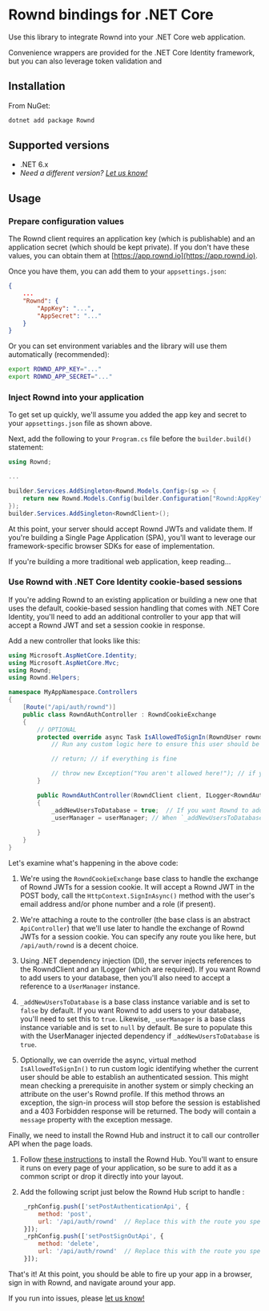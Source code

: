# Rownd bindings for .NET Core

Use this library to integrate Rownd into your .NET Core web application.

Convenience wrappers are provided for the .NET Core Identity framework, but
you can also leverage token validation and 

## Installation

From NuGet:
```bash
dotnet add package Rownd
```

## Supported versions

- .NET 6.x
- _Need a different version? [Let us know!](https://github.com/rownd/dotnet/issues/new?title=Request%20support%20for%20.NET%20X.X)_

## Usage

### Prepare configuration values

The Rownd client requires an application key (which is publishable) and an application secret (which should be kept private).
If you don't have these values, you can obtain them at [https://app.rownd.io](https://app.rownd.io).

Once you have them, you can add them to your `appsettings.json`:
```json
{
    ...
    "Rownd": {
        "AppKey": "...",
        "AppSecret": "..."
    }
}
```

Or you can set environment variables and the library will use them automatically (recommended):

```bash
export ROWND_APP_KEY="..."
export ROWND_APP_SECRET="..."
```

### Inject Rownd into your application
To get set up quickly, we'll assume you added the app key and secret to your `appsettings.json` file as shown above.

Next, add the following to your `Program.cs` file before the `builder.build()` statement:

```csharp
using Rownd;

...

builder.Services.AddSingleton<Rownd.Models.Config>(sp => {
    return new Rownd.Models.Config(builder.Configuration["Rownd:AppKey"], builder.Configuration["Rownd:AppSecret"]);
});
builder.Services.AddSingleton<RowndClient>();
```

At this point, your server should accept Rownd JWTs and validate them. If you're building a Single Page Application (SPA),
you'll want to leverage our framework-specific browser SDKs for ease of implementation.

If you're building a more traditional web application, keep reading...

### Use Rownd with .NET Core Identity cookie-based sessions

If you're adding Rownd to an existing application or building a new one that uses the default, cookie-based session handling
that comes with .NET Core Identity, you'll need to add an additional controller to your app that will accept a Rownd JWT and
set a session cookie in response.

Add a new controller that looks like this:

```csharp
using Microsoft.AspNetCore.Identity;
using Microsoft.AspNetCore.Mvc;
using Rownd;
using Rownd.Helpers;

namespace MyAppNamespace.Controllers
{
    [Route("/api/auth/rownd")]
    public class RowndAuthController : RowndCookieExchange
    {
        // OPTIONAL
        protected override async Task IsAllowedToSignIn(RowndUser rowndUser) {
            // Run any custom logic here to ensure this user should be allowed to sign in. May be async.

            // return; // if everything is fine

            // throw new Exception("You aren't allowed here!"); // if you want to prevent the user from signing in
        }

        public RowndAuthController(RowndClient client, ILogger<RowndAuthController> logger, UserManager<IdentityUser> userManager) : base(client, logger)
        {
            _addNewUsersToDatabase = true;  // If you want Rownd to add users to your own database when they're first authenticated, set this to `true`
            _userManager = userManager; // When `_addNewUsersToDatabase` is `true`, you'll need to pass in a reference to your UserManager
            
        }
    }
}
```

Let's examine what's happening in the above code:

1. We're using the `RowndCookieExchange` base class to handle the exchange of Rownd JWTs for a session cookie. It will accept a Rownd JWT in the POST body,
   call the `HttpContext.SignInAsync()` method with the user's email address and/or phone number and a role (if present).

2. We're attaching a route to the controller (the base class is an abstract `ApiController`) that we'll use later to handle the exchange of Rownd JWTs for a session cookie.
   You can specify any route you like here, but `/api/auth/rownd` is a decent choice.

3. Using .NET dependency injection (DI), the server injects references to the RowndClient and an ILogger (which are required). If you want Rownd to add users
   to your database, then you'll also need to accept a reference to a `UserManager` instance.

4. `_addNewUsersToDatabase` is a base class instance variable and is set to `false` by default.
   If you want Rownd to add users to your database, you'll need to set this to `true`.
   Likewise, `_userManager` is a base class instance variable and is set to `null` by default. Be sure to populate this with the UserManager injected dependency
   if `_addNewUsersToDatabase` is `true`.

5. Optionally, we can override the async, virtual method `IsAllowedToSignIn()` to run custom logic identifying whether the current user
   should be able to establish an authenticated session. This might mean checking a prerequisite in another system or simply checking an
   attribute on the user's Rownd profile. If this method throws an exception, the sign-in process will stop before the session is established
    and a 403 Forbidden response will be returned. The body will contain a `message` property with the exception message.

Finally, we need to install the Rownd Hub and instruct it to call our controller API when the page loads.

1. Follow [these instructions](https://docs.rownd.io/rownd/sdk-reference/web/javascript-browser) to install the Rownd Hub. You'll want to ensure it runs
   on every page of your application, so be sure to add it as a common script or drop it directly into your layout.

2. Add the following script just below the Rownd Hub script to handle :
   ```js
    _rphConfig.push(['setPostAuthenticationApi', {
        method: 'post',
        url: '/api/auth/rownd'  // Replace this with the route you specified in the controller
    }]);
    _rphConfig.push(['setPostSignOutApi', {
        method: 'delete',
        url: '/api/auth/rownd'  // Replace this with the route you specified in the controller
    }]);
   ```

That's it! At this point, you should be able to fire up your app in a browser, sign in with Rownd, and navigate around your app.

If you run into issues, please [let us know!](https://github.com/rownd/dotnet/issues/new)
